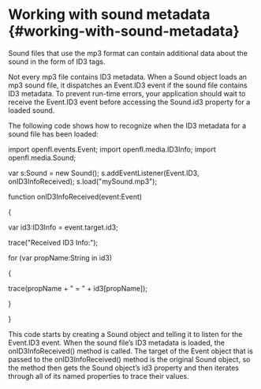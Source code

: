 # Working with sound metadata {#working-with-sound-metadata}

Sound files that use the mp3 format can contain additional data about the sound in the form of ID3 tags.

Not every mp3 file contains ID3 metadata. When a Sound object loads an mp3 sound file, it dispatches an Event.ID3 event if the sound file contains ID3 metadata. To prevent run-time errors, your application should wait to receive the Event.ID3 event before accessing the Sound.id3 property for a loaded sound.

The following code shows how to recognize when the ID3 metadata for a sound file has been loaded:

import openfl.events.Event; import openfl.media.ID3Info; import openfl.media.Sound;

var s:Sound = new Sound(); s.addEventListener(Event.ID3, onID3InfoReceived); s.load(&quot;mySound.mp3&quot;);

function onID3InfoReceived(event:Event)

{

var id3:ID3Info = event.target.id3;

trace(&quot;Received ID3 Info:&quot;);

for (var propName:String in id3)

{

trace(propName + &quot; = &quot; + id3[propName]);

}

}

This code starts by creating a Sound object and telling it to listen for the Event.ID3 event. When the sound file’s ID3 metadata is loaded, the onID3InfoReceived() method is called. The target of the Event object that is passed to the onID3InfoReceived() method is the original Sound object, so the method then gets the Sound object’s id3 property and then iterates through all of its named properties to trace their values.